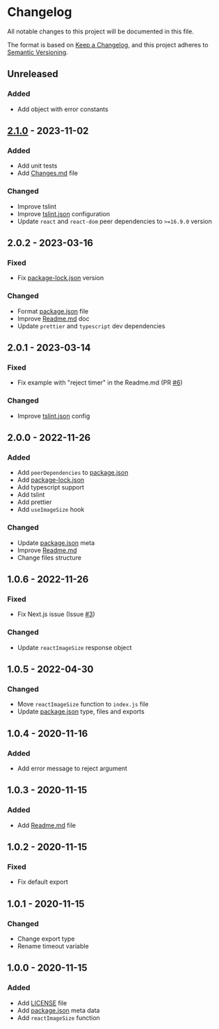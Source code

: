# Changelog

All notable changes to this project will be documented in this file.

The format is based on [Keep a Changelog](https://keepachangelog.com/en/1.0.0/),
and this project adheres to [Semantic Versioning](https://semver.org/spec/v2.0.0.html).

## Unreleased

### Added
- Add object with error constants 

## [2.1.0] - 2023-11-02

### Added
- Add unit tests
- Add [Changes.md](Changes.md) file

### Changed
- Improve tslint
- Improve [tslint.json](tslint.json) configuration
- Update `react` and `react-dom` peer dependencies to `>=16.9.0` version

## 2.0.2 - 2023-03-16

### Fixed
- Fix [package-lock.json](package-lock.json) version

### Changed
- Format [package.json](package.json) file
- Improve [Readme.md](Readme.md) doc
- Update `prettier` and `typescript` dev dependencies

## 2.0.1 - 2023-03-14

### Fixed
- Fix example with "reject timer" in the Readme.md (PR [#6](https://github.com/andreyk1512/react-image-size/pull/6))

### Changed
- Improve [tslint.json](tslint.json) config

## 2.0.0 - 2022-11-26

### Added
- Add `peerDependencies` to [package.json](package.json)
- Add [package-lock.json](package-lock.json)
- Add typescript support
- Add tslint
- Add prettier
- Add `useImageSize` hook

### Changed
- Update [package.json](package.json) meta
- Improve [Readme.md](Readme.md)
- Change files structure

## 1.0.6 - 2022-11-26

### Fixed
- Fix Next.js issue (Issue [#3](https://github.com/andreyk1512/react-image-size/issues/3))

### Changed
- Update `reactImageSize` response object

## 1.0.5 - 2022-04-30

### Changed
- Move `reactImageSize` function to `index.js` file
- Update [package.json](package.json) type, files and exports

## 1.0.4 - 2020-11-16

### Added
- Add error message to reject argument

## 1.0.3 - 2020-11-15

### Added
- Add [Readme.md](Readme.md) file

## 1.0.2 - 2020-11-15

### Fixed
- Fix default export

## 1.0.1 - 2020-11-15

### Changed
- Change export type
- Rename timeout variable

## 1.0.0 - 2020-11-15

### Added
- Add [LICENSE](LICENSE) file
- Add [package.json](package.json) meta data
- Add `reactImageSize` function

[2.1.0]: https://github.com/andreyk1512/react-image-size/releases/tag/v2.1.0